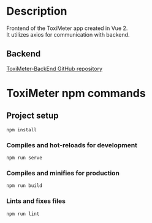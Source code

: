 # Description
Frontend of the ToxiMeter app created in Vue 2. <br />
It utilizes axios for communication with backend.
## Backend
[ToxiMeter-BackEnd GitHub repository](https://github.com/Talorvi/ToxiMeter-BackEnd)

# ToxiMeter npm commands

## Project setup
```
npm install
```

### Compiles and hot-reloads for development
```
npm run serve
```

### Compiles and minifies for production
```
npm run build
```

### Lints and fixes files
```
npm run lint
```

